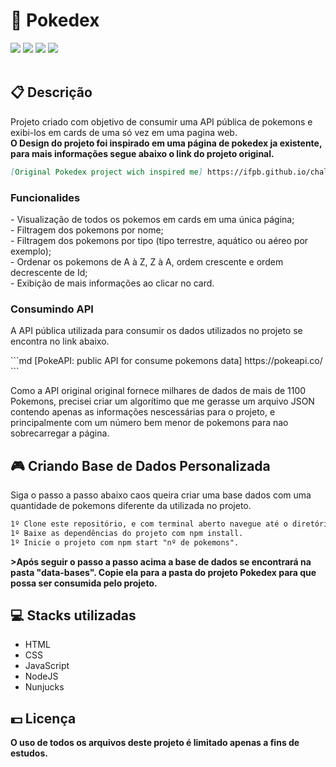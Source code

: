 <h1>📘 Pokedex</h1>
<div class="badges">
  <img src="https://img.shields.io/badge/html5-%23E34F26.svg?style=for-the-badge&logo=html5&logoColor=white">
  <img src="https://img.shields.io/badge/css3-%231572B6.svg?style=for-the-badge&logo=css3&logoColor=white">
  <img src="https://img.shields.io/badge/javascript-%23323330.svg?style=for-the-badge&logo=javascript&logoColor=%23F7DF1E">
  <img src="https://img.shields.io/badge/node.js-6DA55F?style=for-the-badge&logo=node.js&logoColor=white">
</div>
<br>
<h2>📋 Descrição</h2>
<p>
  Projeto criado com objetivo de consumir uma API pública de pokemons e exibi-los em cards de uma só vez em uma pagina web.
  <br>
  <b>O Design do projeto foi inspirado em uma página de pokedex ja existente, para mais informações segue abaixo o link do projeto original.</b>
</p>

```md
[Original Pokedex project wich inspired me] https://ifpb.github.io/challenges/web/front-end/js/pokedex/
```

<h3>Funcionalides</h3>
<p> - Visualização de todos os pokemos em cards em uma única página;
  <br> - Filtragem dos pokemons por nome;
  <br> - Filtragem dos pokemons por tipo (tipo terrestre, aquático ou aéreo por exemplo);
  <br> - Ordenar os pokemons de A à Z, Z à A, ordem crescente e ordem decrescente de Id;
  <br> - Exibição de mais informações ao clicar no card.
</p>

<h3>Consumindo API</h3>
<p> A API pública utilizada para consumir os dados utilizados no projeto se encontra no link abaixo.</p>
```md
[PokeAPI: public API for consume pokemons data] https://pokeapi.co/
```
<p>Como a API original original fornece milhares de dados de mais de 1100 Pokemons, precisei criar um algorítimo que me gerasse um arquivo JSON contendo apenas as informações nescessárias para o projeto, e principalmente com um número bem menor de pokemons para nao sobrecarregar a página.</p>


<h2> 🎮 Criando Base de Dados Personalizada</h2>
<p>Siga o passo a passo abaixo caos queira criar uma base dados com uma quantidade de pokemons diferente da utilizada no projeto.</p>

```md
1º Clone este repositório, e com terminal aberto navegue até o diretório deste projeto.
1º Baixe as dependências do projeto com npm install.
1º Inicie o projeto com npm start "nº de pokemons".
```

<p><b>>Após seguir o passo a passo acima a base de dados se encontrará na pasta "data-bases". Copie ela para a pasta do projeto Pokedex para que possa ser consumida pelo projeto.</b></p>

<h2> 💻 Stacks utilizadas</h2>
<ul>
  <li>HTML</li>
  <li>CSS</li>
  <li>JavaScript</li>
  <li>NodeJS</li>
  <li>Nunjucks</li>
</ul>
<h2> 💵 Licença</h2>
<p><b>O uso de todos os arquivos deste projeto é limitado apenas a fins de estudos.<b></p>
